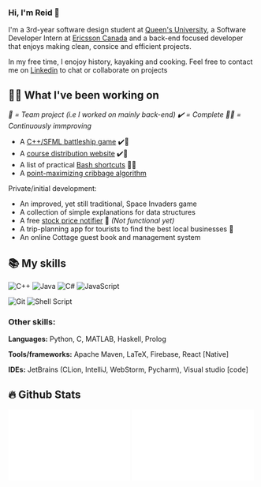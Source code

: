 ### Hi, I'm Reid 👋

I'm a 3rd-year software design student at [Queen's University](https://www.queensu.ca/), a Software Developer Intern at [Ericsson Canada](https://www.ericsson.com/en/about-us/company-facts/ericsson-worldwide/canada) and a back-end focused developer that enjoys making clean, consice and efficient projects.

In my free time, I enojoy history, kayaking and cooking. Feel free to contact me on [Linkedin](https://www.linkedin.com/in/reid-moffat) to chat or collaborate on projects

## 👨‍💻 What I've been working on
*🤝 = Team project (i.e I worked on mainly back-end) ✔️ = Complete 👨‍💻 = Continuously immproving*

* A [C++/SFML battleship game](https://github.com/reid-moffat/battleship) ✔️🤝
* A [course distribution website](https://qubirdhunter.com/) ✔️🤝
* A list of practical [Bash shortcuts](https://github.com/reid-moffat/bash-shortcuts) 👨‍💻
* A [point-maximizing cribbage algorithm](https://github.com/reid-moffat/cribbage-strategy)

Private/initial development:
* An improved, yet still traditional, Space Invaders game
* A collection of simple explanations for data structures
* A free [stock price notifier](https://reid-moffat.github.io/stock-alert/) 🤝 *(Not functional yet)*
* A trip-planning app for tourists to find the best local businesses 🤝
* An online Cottage guest book and management system

## 📚 My skills

![C++](https://img.shields.io/badge/c++-%2300599C.svg?style=for-the-badge&logo=c%2B%2B&logoColor=white) ![Java](https://img.shields.io/badge/java-%23ED8B00.svg?style=for-the-badge&logo=java&logoColor=white) ![C#](https://img.shields.io/badge/c%23-%23239120.svg?style=for-the-badge&logo=c-sharp&logoColor=white) ![JavaScript](https://img.shields.io/badge/javascript-%23323330.svg?style=for-the-badge&logo=javascript&logoColor=%23F7DF1E)

![Git](https://img.shields.io/badge/git-%23F05033.svg?style=for-the-badge&logo=git&logoColor=white) ![Shell Script](https://img.shields.io/badge/shell_script-%23121011.svg?style=for-the-badge&logo=gnu-bash&logoColor=white)

### Other skills:
**Languages:** Python, C, MATLAB, Haskell, Prolog

**Tools/frameworks:** Apache Maven, LaTeX, Firebase, React [Native]

**IDEs:** JetBrains (CLion, IntelliJ, WebStorm, Pycharm), Visual studio [code]

## 🔥 Github Stats

<!-- <p align="center">
    <img align="centre" src="https://github-profile-trophy.vercel.app/?username=reid-moffat&theme=chalk&column=7&rank=SECRET,SSS,SS,S,AAA,AA,A,B,C">
</p> -->

<div text-align="center">
    <img style="display: inline-block; margin-left: auto; margin-right: auto; width: 49%" src="https://github.com/reid-moffat/fancy-github-stats/blob/master/generated/overview.svg">
    <img style="display: inline-block; margin-left: auto; margin-right: auto; width: 49%" src="https://github.com/reid-moffat/fancy-github-stats/blob/master/generated/languages.svg">
</div>
